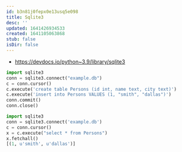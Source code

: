 ```yaml
---
id: b3n81j0fepx0e13usq5e098
title: Sqlite3
desc: ''
updated: 1641426934533
created: 1641105063868
stub: false
isDir: false
---
```



- <https://devdocs.io/python~3.9/library/sqlite3>

```python
import sqlite3
conn = sqlite3.connect("example.db")
c = conn.cursor()
c.execute('create table Persons (id int, name text, city text)')
c.execute('insert into Persons VALUES (1, "smith", "dallas")')
conn.commit()
conn.close()
```

```python
import sqlite3
conn = sqlite3.connect('example.db')
c = conn.cursor()
x = c.execute("select * from Persons")
x.fetchall()
[(1, u'smith', u'dallas')]
```
